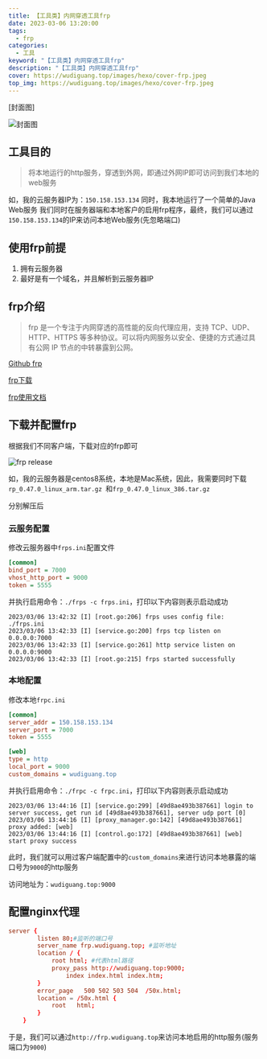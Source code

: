 ```yaml
---
title: 【工具类】内网穿透工具frp
date: 2023-03-06 13:20:00
tags: 
  - frp
categories: 
  - 工具
keyword: "【工具类】内网穿透工具frp"
description: "【工具类】内网穿透工具frp"
cover: https://wudiguang.top/images/hexo/cover-frp.jpeg
top_img: https://wudiguang.top/images/hexo/cover-frp.jpeg
---
```


[封面图]

![封面图](https://wudiguang.top/images/hexo/cover-frp.jpeg)

## 工具目的
> 将本地运行的http服务，穿透到外网，即通过外网IP即可访问到我们本地的web服务

如，我的云服务器IP为：`150.158.153.134`
同时，我本地运行了一个简单的Java Web服务
我们同时在服务器端和本地客户的启用frp程序，最终，我们可以通过`150.158.153.134`的IP来访问本地Web服务(先忽略端口)

## 使用frp前提

1. 拥有云服务器
2. 最好是有一个域名，并且解析到云服务器IP

## frp介绍
> frp 是一个专注于内网穿透的高性能的反向代理应用，支持 TCP、UDP、HTTP、HTTPS 等多种协议。可以将内网服务以安全、便捷的方式通过具有公网 IP 节点的中转暴露到公网。


[Github frp](https://github.com/fatedier/frp)

[frp下载](https://github.com/fatedier/frp/releases)

[frp使用文档](https://gofrp.org/docs/)

## 下载并配置frp

根据我们不同客户端，下载对应的frp即可

![frp release](https://wudiguang.top/images/hexo/github-frp-release.png)

如，我的云服务器是centos8系统，本地是Mac系统，因此，我需要同时下载`rp_0.47.0_linux_arm.tar.gz
`和`frp_0.47.0_linux_386.tar.gz`

分别解压后

### 云服务配置

修改云服务器中`frps.ini`配置文件
```ini
[common]
bind_port = 7000
vhost_http_port = 9000
token = 5555
```

并执行启用命令：`./frps -c frps.ini`，打印以下内容则表示启动成功

```log
2023/03/06 13:42:32 [I] [root.go:206] frps uses config file: ./frps.ini                                          
2023/03/06 13:42:33 [I] [service.go:200] frps tcp listen on 0.0.0.0:7000                                         
2023/03/06 13:42:33 [I] [service.go:261] http service listen on 0.0.0.0:9000                                     
2023/03/06 13:42:33 [I] [root.go:215] frps started successfully
```

### 本地配置

修改本地`frpc.ini`
```ini
[common]
server_addr = 150.158.153.134
server_port = 7000
token = 5555

[web]
type = http
local_port = 9000
custom_domains = wudiguang.top
```

并执行启用命令：`./frpc -c frpc.ini`，打印以下内容则表示启动成功
```log
2023/03/06 13:44:16 [I] [service.go:299] [49d8ae493b387661] login to server success, get run id [49d8ae493b387661], server udp port [0]
2023/03/06 13:44:16 [I] [proxy_manager.go:142] [49d8ae493b387661] proxy added: [web]
2023/03/06 13:44:16 [I] [control.go:172] [49d8ae493b387661] [web] start proxy success
```

此时，我们就可以用过客户端配置中的`custom_domains`来进行访问本地暴露的端口号为`9000`的http服务

访问地址为：`wudiguang.top:9000`

## 配置nginx代理

```conf
server {
		listen 80;#监听的端口号
		server_name frp.wudiguang.top; #监听地址
		location / { 
		    root html; #代表html路径
		    proxy_pass http://wudiguang.top:9000;
	            index index.html index.htm;
		}
	    error_page   500 502 503 504  /50x.html;
	    location = /50x.html {
	        root   html;
	    }
    }
```

于是，我们可以通过`http://frp.wudiguang.top`来访问本地启用的http服务(服务端口为`9000`)
